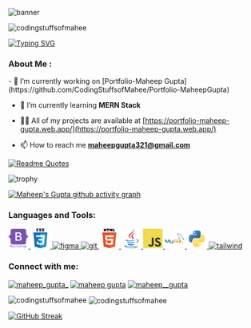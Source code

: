 <img src='images/Github_banner.png' alt="banner"></img>

<p align="left"> <img src="https://komarev.com/ghpvc/?username=codingstuffsofmahee&label=Visitors+&color=0e75b6&style=flat&color=blue" alt="codingstuffsofmahee" /> </p>

[![Typing SVG](https://readme-typing-svg.demolab.com?font=montserrat+&pause=1000&color=67F7BE&width=620&lines=Hey%2C+I+am+Maheep+Gupta+;I+am+passionate+to+learn+FullStack+Web+Development+)](https://git.io/typing-svg)

<h3 align="left">About Me :</h3>
- 🔭 I’m currently working on [Portfolio-Maheep Gupta](https://github.com/CodingStuffsofMahee/Portfolio-MaheepGupta)

- 🌱 I’m currently learning **MERN Stack**

- 👨‍💻 All of my projects are available at [https://portfolio-maheep-gupta.web.app/](https://portfolio-maheep-gupta.web.app/)

- 📫 How to reach me **maheepgupta321@gmail.com**

[![Readme Quotes](https://quotes-github-readme.vercel.app/api?type=horizontal&theme=dark)](https://github.com/piyushsuthar/github-readme-quotes)

![trophy](https://github-profile-trophy.vercel.app/?username=ryo-ma&margin-w=15&theme=gruvbox&no-bg=true&column=-1)



[![Maheep's Gupta github activity graph](https://activity-graph.herokuapp.com/graph?username=CodingStuffsofmahee&theme=github&radius=16&hide_border=true&area=false)](https://github.com/ashutosh00710/github-readme-activity-graph)


<h3 align="left">Languages and Tools:</h3>
<p align="left"> 
  <a href="https://getbootstrap.com" target="_blank" rel="noreferrer"> <img src="https://raw.githubusercontent.com/devicons/devicon/master/icons/bootstrap/bootstrap-plain-wordmark.svg" alt="bootstrap" width="40" height="40"/> </a> 
  <a href="https://www.w3schools.com/css/" target="_blank" rel="noreferrer"> <img src="https://raw.githubusercontent.com/devicons/devicon/master/icons/css3/css3-original-wordmark.svg" alt="css3" width="40" height="40"/> </a>
  <a href="https://www.figma.com/" target="_blank" rel="noreferrer"> <img src="https://www.vectorlogo.zone/logos/figma/figma-icon.svg" alt="figma" width="40" height="40"/> </a> 
  <a href="https://git-scm.com/" target="_blank" rel="noreferrer"> <img src="https://www.vectorlogo.zone/logos/git-scm/git-scm-icon.svg" alt="git" width="40" height="40"/> </a> <a href="https://www.w3.org/html/" target="_blank" rel="noreferrer"> <img src="https://raw.githubusercontent.com/devicons/devicon/master/icons/html5/html5-original-wordmark.svg" alt="html5" width="40" height="40"/> </a> <a href="https://www.java.com" target="_blank" rel="noreferrer"> <img src="https://raw.githubusercontent.com/devicons/devicon/master/icons/java/java-original.svg" alt="java" width="40" height="40"/> </a> <a href="https://developer.mozilla.org/en-US/docs/Web/JavaScript" target="_blank" rel="noreferrer"> <img src="https://raw.githubusercontent.com/devicons/devicon/master/icons/javascript/javascript-original.svg" alt="javascript" width="40" height="40"/> </a> <a href="https://www.mysql.com/" target="_blank" rel="noreferrer"> <img src="https://raw.githubusercontent.com/devicons/devicon/master/icons/mysql/mysql-original-wordmark.svg" alt="mysql" width="40" height="40"/> </a> <a href="https://www.python.org" target="_blank" rel="noreferrer"> <img src="https://raw.githubusercontent.com/devicons/devicon/master/icons/python/python-original.svg" alt="python" width="40" height="40"/> </a> <a href="https://tailwindcss.com/" target="_blank" rel="noreferrer"> <img src="https://www.vectorlogo.zone/logos/tailwindcss/tailwindcss-icon.svg" alt="tailwind" width="40" height="40"/> </a> </p>

<h3 align="left">Connect with me:</h3>
<p align="left">
<a href="https://twitter.com/maheep_gupta_" target="blank"><img align="center" src="https://raw.githubusercontent.com/rahuldkjain/github-profile-readme-generator/master/src/images/icons/Social/twitter.svg" alt="maheep_gupta_" height="30" width="40" /></a>
<a href="https://linkedin.com/in/maheep gupta" target="blank"><img align="center" src="https://raw.githubusercontent.com/rahuldkjain/github-profile-readme-generator/master/src/images/icons/Social/linked-in-alt.svg" alt="maheep gupta" height="30" width="40" /></a>
<a href="https://instagram.com/maheep__gupta" target="blank"><img align="center" src="https://raw.githubusercontent.com/rahuldkjain/github-profile-readme-generator/master/src/images/icons/Social/instagram.svg" alt="maheep__gupta" height="30" width="40" /></a>
</p>

<p><img align="left" src="https://github-readme-stats.vercel.app/api/top-langs?username=codingstuffsofmahee&show_icons=true&locale=en&layout=default&theme=dark&langs_count=10" alt="codingstuffsofmahee" /></p>

<p>&nbsp;<img align="center" src="https://github-readme-stats.vercel.app/api?username=codingstuffsofmahee&show_icons=true&locale=en&theme=dark&layout=default" alt="codingstuffsofmahee" /></p>



[![GitHub Streak](https://github-readme-streak-stats.herokuapp.com?user=CodingStuffsofMahee&theme=dark)](https://git.io/streak-stats)
